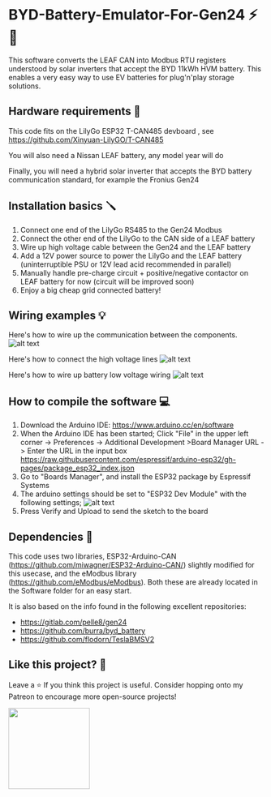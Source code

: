 # BYD-Battery-Emulator-For-Gen24 ⚡🔋
This software converts the LEAF CAN into Modbus RTU registers understood by solar inverters that accept the BYD 11kWh HVM battery. This enables a very easy way to use EV batteries for plug'n'play storage solutions.

## Hardware requirements 📜
This code fits on the LilyGo ESP32 T-CAN485 devboard , see https://github.com/Xinyuan-LilyGO/T-CAN485

You will also need a Nissan LEAF battery, any model year will do

Finally, you will need a hybrid solar inverter that accepts the BYD battery communication standard, for example the Fronius Gen24

## Installation basics 🪛
1. Connect one end of the LilyGo RS485 to the Gen24 Modbus
2. Connect the other end of the LilyGo to the CAN side of a LEAF battery
3. Wire up high voltage cable between the Gen24 and the LEAF battery
4. Add a 12V power source to power the LilyGo and the LEAF battery (uninterruptible PSU or 12V lead acid recommended in parallel)
5. Manually handle pre-charge circuit + positive/negative contactor on LEAF battery for now (circuit will be improved soon)
6. Enjoy a big cheap grid connected battery!

## Wiring examples 💡
Here's how to wire up the communication between the components.
![alt text](https://github.com/dalathegreat/BYD-Battery-Emulator-For-Gen24/blob/main/Images/Wiring.png)

Here's how to connect the high voltage lines
![alt text](https://github.com/dalathegreat/BYD-Battery-Emulator-For-Gen24/blob/main/Images/HighVoltageWiring.png)

Here's how to wire up battery low voltage wiring
![alt text](https://github.com/dalathegreat/BYD-Battery-Emulator-For-Gen24/blob/main/Images/BatteryControlWiring.png)

## How to compile the software 💻
1. Download the Arduino IDE: https://www.arduino.cc/en/software
2. When the Arduino IDE has been started;
Click "File" in the upper left corner -> Preferences -> Additional Development >Board Manager URL -> Enter the URL in the input box https://raw.githubusercontent.com/espressif/arduino-esp32/gh-pages/package_esp32_index.json
3. Go to "Boards Manager", and install the ESP32 package by Espressif Systems
4. The arduino settings should be set to "ESP32 Dev Module" with the following settings;
![alt text](https://github.com/Xinyuan-LilyGO/T-CAN485/blob/main/img/arduino_setting.png)
5. Press Verify and Upload to send the sketch to the board

## Dependencies 📖
This code uses two libraries, ESP32-Arduino-CAN (https://github.com/miwagner/ESP32-Arduino-CAN/) slightly modified for this usecase, and the eModbus library (https://github.com/eModbus/eModbus). Both these are already located in the Software folder for an easy start.

It is also based on the info found in the following excellent repositories:
- https://gitlab.com/pelle8/gen24
- https://github.com/burra/byd_battery
- https://github.com/flodorn/TeslaBMSV2

## Like this project? 💖
Leave a ⭐ If you think this project is useful. Consider hopping onto my Patreon to encourage more open-source projects!

<a href="https://www.patreon.com/dala">
	<img src="https://c5.patreon.com/external/logo/become_a_patron_button@2x.png" width="160">
</a>
